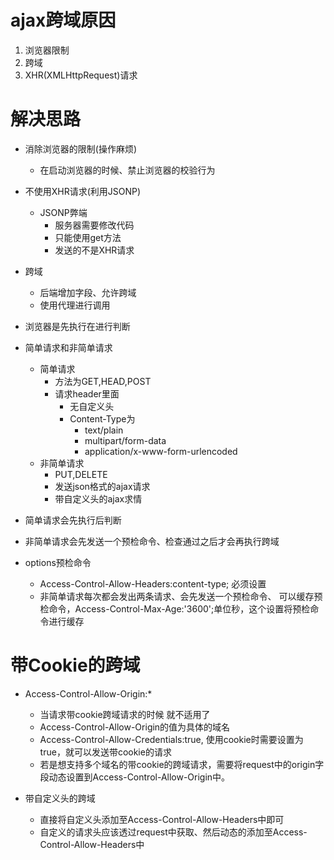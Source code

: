 # ajax跨域原因
1. 浏览器限制
2. 跨域
3. XHR(XMLHttpRequest)请求

# 解决思路
- 消除浏览器的限制(操作麻烦)
    - 在启动浏览器的时候、禁止浏览器的校验行为
- 不使用XHR请求(利用JSONP)
    - JSONP弊端
        - 服务器需要修改代码
        - 只能使用get方法
        - 发送的不是XHR请求
- 跨域
    - 后端增加字段、允许跨域
    - 使用代理进行调用


- 浏览器是先执行在进行判断
- 简单请求和非简单请求
    - 简单请求
        - 方法为GET,HEAD,POST
        - 请求header里面
            - 无自定义头
            - Content-Type为
                - text/plain
                - multipart/form-data
                - application/x-www-form-urlencoded
    - 非简单请求
        - PUT,DELETE
        - 发送json格式的ajax请求
        - 带自定义头的ajax求情
- 简单请求会先执行后判断

- 非简单请求会先发送一个预检命令、检查通过之后才会再执行跨域

- options预检命令
    -  Access-Control-Allow-Headers:content-type; 必须设置
    - 非简单请求每次都会发出两条请求、会先发送一个预检命令、 可以缓存预检命令，Access-Control-Max-Age:'3600';单位秒，这个设置将预检命令进行缓存

# 带Cookie的跨域
- Access-Control-Allow-Origin:*
    - 当请求带cookie跨域请求的时候 就不适用了
    - Access-Control-Allow-Origin的值为具体的域名
    - Access-Control-Allow-Credentials:true, 使用cookie时需要设置为true，就可以发送带cookie的请求
    - 若是想支持多个域名的带cookie的跨域请求，需要将request中的origin字段动态设置到Access-Control-Allow-Origin中。

- 带自定义头的跨域
    -  直接将自定义头添加至Access-Control-Allow-Headers中即可
    -  自定义的请求头应该透过request中获取、然后动态的添加至Access-Control-Allow-Headers中

